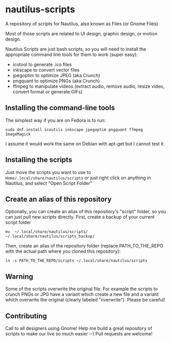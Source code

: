 # nautilus-scripts
A repository of scripts for Nautilus, also known as Files (or Gnome Files)

Most of those scripts are related to UI design, graphic design, or motion design. 

Nautilus Scripts are just bash scripts, so you will need to install the appropriate command line tools for them to work (super easy):

- icotool to generate .ico files
- inkscape to convert vector files
- jpegoptim to optimize JPEG (aka Crunch)
- pngquant to optimize PNGs (aka Crunch)
- ffmpeg to manipulate videos (extract audio, remove audio, resize video, convert format or generate GIFs)

## Installing the command-line tools

The simplest way if you are on Fedora is to run:

`sudo dnf install icoutils inkscape jpegoptim pngquant ffmpeg ImageMagick`

I assume it would work the same on Debian with apt-get but I cannot test it.

## Installing the scripts

Just move the scripts you want to use to `Home/.local/share/nautilus/scripts` or just right click on anything in Nautilus, and select "Open Script Folder"

## Create an alias of this repository
Optionally, you can create an alias of this repository's "script" folder, so you can just pull new scripts directly.
First, create a backup of your current script folder

`mv  ~/.local/share/nautilus/scripts/ ~/.local/share/nautilus/scripts_backup/`

Then, create an alias of the repository folder (replace PATH_TO_THE_REPO with the actual path where you cloned this repository):

`ln -s PATH_TO_THE_REPO/scripts ~/.local/share/nautilus/scripts`


## Warning
Some of the scripts overwrite the original file. For example the scripts to crunch PNGs or JPG have a variant which create a new file and a variant which overwrite the original (clearly labeled "overwrite"). Please be careful! 

## Contributing

Call to all designers using Gnome! Help me build a great repository of scripts to make our live so much easier :-)
Pull requests are welcome!
